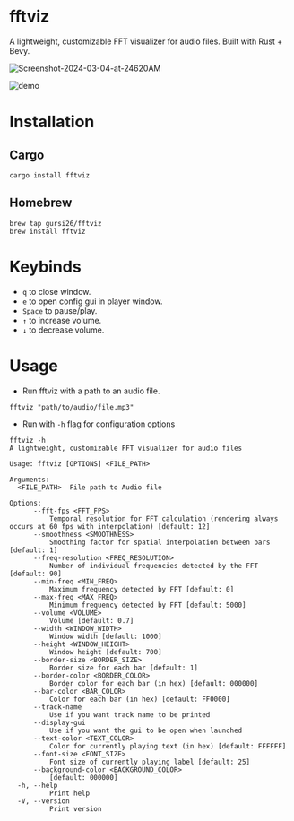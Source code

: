 # fftviz
A lightweight, customizable FFT visualizer for audio files. Built with Rust + Bevy.

![Screenshot-2024-03-04-at-24620AM](https://github.com/gursi26/fftviz/assets/75204369/9c2d919c-c28c-4021-84dd-64e86d57ae2f)

![demo](https://github.com/gursi26/fftviz/assets/75204369/93b28c8f-d989-49c0-9ec3-dc3fbf7bb2ca)

# Installation

## Cargo
```
cargo install fftviz
```

## Homebrew
```
brew tap gursi26/fftviz
brew install fftviz
```

# Keybinds
- `q` to close window.
- `e` to open config gui in player window.
- `Space` to pause/play.
- `↑` to increase volume.
- `↓` to decrease volume.

# Usage
- Run fftviz with a path to an audio file.
```
fftviz "path/to/audio/file.mp3"
```

- Run with `-h` flag for configuration options
```
fftviz -h
A lightweight, customizable FFT visualizer for audio files

Usage: fftviz [OPTIONS] <FILE_PATH>

Arguments:
  <FILE_PATH>  File path to Audio file

Options:
      --fft-fps <FFT_FPS>
          Temporal resolution for FFT calculation (rendering always occurs at 60 fps with interpolation) [default: 12]
      --smoothness <SMOOTHNESS>
          Smoothing factor for spatial interpolation between bars [default: 1]
      --freq-resolution <FREQ_RESOLUTION>
          Number of individual frequencies detected by the FFT [default: 90]
      --min-freq <MIN_FREQ>
          Maximum frequency detected by FFT [default: 0]
      --max-freq <MAX_FREQ>
          Minimum frequency detected by FFT [default: 5000]
      --volume <VOLUME>
          Volume [default: 0.7]
      --width <WINDOW_WIDTH>
          Window width [default: 1000]
      --height <WINDOW_HEIGHT>
          Window height [default: 700]
      --border-size <BORDER_SIZE>
          Border size for each bar [default: 1]
      --border-color <BORDER_COLOR>
          Border color for each bar (in hex) [default: 000000]
      --bar-color <BAR_COLOR>
          Color for each bar (in hex) [default: FF0000]
      --track-name
          Use if you want track name to be printed
      --display-gui
          Use if you want the gui to be open when launched
      --text-color <TEXT_COLOR>
          Color for currently playing text (in hex) [default: FFFFFF]
      --font-size <FONT_SIZE>
          Font size of currently playing label [default: 25]
      --background-color <BACKGROUND_COLOR>
          [default: 000000]
  -h, --help
          Print help
  -V, --version
          Print version
```
